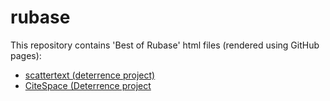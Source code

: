 # rubase

This repository contains 'Best of Rubase' html files (rendered using GitHub pages):

- [scattertext (deterrence project)](https://hcss-utils.github.io/rubase/scattertext-deterrence.html)
- [CiteSpace (Deterrence project](https://hcss-utils.github.io/rubase/deterrence-lemma-association.html)
